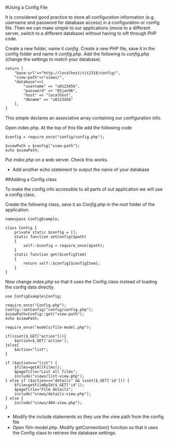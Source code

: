 #Using a Config File

It is considered good practice to store all configuration information (e.g. username and password for database access) in a configuration or config file. 
 Then we can make simple to our applications (move to a different server, switch to a different database) without having to sift through PHP code. 

Create a new folder, name it *config*. Create a new PHP file, save it in the config folder and name it *config.php*. Add the following to *config.php* (change the settings to match your database).

```
return [
    "base-url"=>"http://localhost/cit2318/config/",
    "view-path"=>"views/",
    "database"=>[
        "username" => "u0123456",
        "password" => "01jan96",
        "host" => "localhost",
        "dbname" => "u0123456"
    ],
]
```

This simple declares an associative array containing our configuration info. 

Open index.php. At the top of this file add the following code

```
$config = require_once("config/config.php");

$viewPath = $config["view-path"];
echo $viewPath;
```

Put *index.php* on a web server. Check this works.

* Add another echo statement to output the name of your database

##Adding a Config class

To make the config info accessible to all parts of out application we will use a config class.

Create the following class, save it as *Config.php* in the root folder of the application.

```
namespace ConfigExample;

class Config {
    private static $config = [];
    static function setConfig($path)
    {
        self::$config = require_once($path);
    }
    static function get($configItem)
    {
        return self::$config[$configItem];
    }
}

```

Now change *index.php* so that it uses the Config class instead of loading the config data directly. 

```
use ConfigExample\Config;

require_once("Config.php");
Config::setConfig("config/config.php");
$viewPath=Config::get("view-path");
echo $viewPath;

require_once("models/film-model.php");

if(isset($_GET["action"])){
    $action=$_GET['action'];
}else{
    $action="list";
}

if ($action==="list") {
    $films=getAllFilms();
    $pageTitle="List all films";
    include("views/list-view.php");
} else if ($action==="details" && isset($_GET['id'])) {
    $film=getFilmById($_GET['id']);
    $pageTitle="Film details";
    include("views/details-view.php");
} else {
    include("views/404-view.php");
}
```

* Modify the include statements so they use the view path from the config file
* Open film-model.php. Modify getConnection() function so that it uses the Config class to retrieve the database settings. 